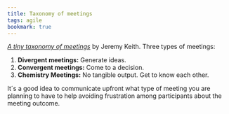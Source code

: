 ```yaml
---
title: Taxonomy of meetings
tags: agile
bookmark: true
---
```

[<cite>A tiny taxonomy of meetings</cite>](https://adactio.com/journal/21905) by Jeremy Keith. Three types of meetings:

1. **Divergent meetings:** Generate ideas.
2. **Convergent meetings:** Come to a decision.
3. **Chemistry Meetings:** No tangible output. Get to know each other.

It´s a good idea to communicate upfront what type of meeting you are planning to have to help avoiding frustration among participants about the meeting outcome.